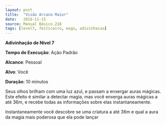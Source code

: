```yaml
---
layout: post
title:  "Visão Arcana Maior"
date:   2016-11-15
source: Manual Básico.218
tags: [level7, feiticeiro, mago, adivinhacao]
---
```


**Adivinhação de Nível 7**

**Tempo de Execução**: Ação Padrão

**Alcance**: Pessoal

**Alvo**: Você

**Duração**: 10 minutos


Seus olhos brilham com uma luz azul, e passam a enxergar auras mágicas. Este efeito é similar a detectar magia, mas você enxerga auras mágicas a até 36m, e recebe todas as informações sobre elas instantaneamente.

Instantaneamente você descobre se uma criatura a até 36m  e qual a aura da magia mais poderosa que ela pode lançar